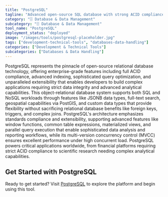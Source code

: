 ```yaml
---
title: "PostgreSQL"
tagline: "Advanced open-source SQL database with strong ACID compliance and extensibility"
category: "🗄️ Database & Data Management"
subcategory: "🗄️ Database & Data Management"
tool_name: "PostgreSQL"
deployment_status: "deployed"
image: "/images/tools/postgresql-placeholder.jpg"
tags: ["development-technical-tools", "databases-data-handling"]
categories: ["Development & Technical Tools"]
subcategories: ["Databases & Data Handling"]
---
```

PostgreSQL represents the pinnacle of open-source relational database technology, offering enterprise-grade features including full ACID compliance, advanced indexing, sophisticated query optimization, and unparalleled extensibility that enables developers to build complex applications requiring strict data integrity and advanced analytical capabilities. This object-relational database system supports both SQL and NoSQL workloads through features like JSONB data types, full-text search, geospatial capabilities via PostGIS, and custom data types that provide flexibility without sacrificing relational database benefits like foreign keys, triggers, and complex joins. PostgreSQL's architecture emphasizes standards compliance and extensibility, supporting advanced features like window functions, common table expressions, materialized views, and parallel query execution that enable sophisticated data analysis and reporting workflows, while its multi-version concurrency control (MVCC) ensures excellent performance under high concurrent load. PostgreSQL powers critical applications worldwide, from financial platforms requiring strict ACID compliance to scientific research needing complex analytical capabilities.

## Get Started with PostgreSQL

Ready to get started? Visit [PostgreSQL](https://www.postgresql.org) to explore the platform and begin using this tool.